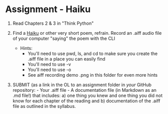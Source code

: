 # Assignment - Haiku

1. Read Chapters 2 & 3 in "Think Python"

2. Find a [Haiku](https://www.poetryfoundation.org/learn/glossary-terms/haiku-or-hokku) or other very short poem, refrain. Record an .aiff audio file of your computer "saying" the poem with the CLI
	- Hints:
		- You'll need to use pwd, ls, and cd to make sure you create the .aiff file in a place you can easily find
		- You'll need to use -v
		- You'll need to use -o
		- See aiff recording demo .png in this folder for even more hints

3. SUBMIT (as a link in the OL to an assignment folder in *your* GitHub repository:
		- Your .aiff file
		- A documentation file (in Markdown as an .md file!) that includes:
		a) one thing you knew and one thing you did not know for each chapter of the reading and
		b) documentation of the .aiff file as outlined in the syllabus.
